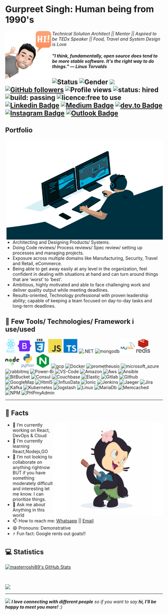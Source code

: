 # Gurpreet Singh: Human being from 1990's 
<img align="left" width="150" height="155" alt="Gurpreet Singh" src="Resources/gifs/maxresdefault.jpg"/>

*Technical Solution Architect || Mentor || Aspired to be TEDx Speaker || Food, Travel and System Design is Love*



#### *"I think, fundamentally, open source does tend to be more stable software. It's the right way to do things." — Linus Torvalds*

![Status](https://img.shields.io/badge/status-up-brightgreen) ![Gender](https://img.shields.io/badge/gender-%F0%9F%A4%B5-lightgrey) ![](https://visitor-badge.glitch.me/badge?page_id=github.com/technicalmonk) [![GitHub followers](https://img.shields.io/github/followers/masterroshi89?label=Follow&style=social)](https://github.com/masterroshi89/?tab=follow) ![Profile views](https://gpvc.arturio.dev/technicalmonk) ![status: hired](https://img.shields.io/badge/status-hired-brightgreen) ![build: passing](https://img.shields.io/badge/build-passing-success) ![licence:free to use](https://img.shields.io/badge/licence-free--to--use-blue) [![Linkedin Badge](https://img.shields.io/badge/-gurpreetsingh89-blue?style=flat&logo=Linkedin&logoColor=white&link=https://www.linkedin.com/in/gurpreetsingh89/)](https://www.linkedin.com/in/gurpreetsingh89/) [![Medium Badge](https://img.shields.io/badge/-@gurpreet.singh.89-000000?style=flat&labelColor=000000&logo=Medium&link=https://medium.com/@gurpreet.singh.89)](https://medium.com/@gurpreet.singh.89) [![dev.to Badge](https://img.shields.io/badge/-@gurpreetsingh-000000?style=flat&labelColor=000000&logo=dev.to&link=https://dev.to/gurpreetsingh)](https://dev.to/gurpreetsingh) [![Instagram Badge](https://img.shields.io/badge/-imperviussingh-purple?style=flat&logo=instagram&logoColor=white&link=https://instagram.com/imperviussingh/)](https://instagram.com/imperviussingh) [![Outlook Badge](https://img.shields.io/badge/-gurpreet.singh-c14438?style=flat&logo=microsoft-outlook&logoColor=white&link=mailto:gurpreet.singh_89@outlook.com)](mailto:gurpreet.singh_89@outlook.com)
---

## Portfolio

<img align="right" src="Resources/gifs/code.gif" width="500" height="320" />

- Architecting and Designing Products/ Systems.
- Doing Code reviews/ Process reviews/ Spec review/ setting up processes and managing projects.
- Exposure across multiple domains like Manufacturing, Security, Travel and Retail, eCommerce.
- Being able to get away easily at any level in the organization, feel confident in dealing with situations at hand and can turn around things that are ‘worst’ to ‘best’.
- Ambitious, highly motivated and able to face challenging work and deliver quality output while meeting deadlines.
- Results-oriented, Technology professional with proven leadership ability; capable of keeping a team focused on day-to-day tasks and long-term deadlines.

<h2>🚀 Few Tools/ Technologies/ Framework i use/used</h2>
<p align="left">
<img src="resources/svgicons/react-original-wordmark.svg" alt="react" width="35" height="45" />
<img src="https://raw.githubusercontent.com/devicons/devicon/master/icons/bootstrap/bootstrap-plain.svg" alt="bootstrap" width="45" height="45" />
<img src="https://raw.githubusercontent.com/devicons/devicon/master/icons/css3/css3-original-wordmark.svg" alt="css3" width="45" height="45" />
<img src="https://raw.githubusercontent.com/devicons/devicon/master/icons/javascript/javascript-original.svg" alt="javascript" width="45" height="45" />
<img src="https://raw.githubusercontent.com/devicons/devicon/master/icons/typescript/typescript-original.svg" alt="typescript" width="45" height="45" />
<img src="https://devicons.github.io/devicon/devicon.git/icons/dot-net/dot-net-original-wordmark.svg" alt=".NET" width="45" height="45" />
<img src="https://devicons.github.io/devicon/devicon.git/icons/mongodb/mongodb-original-wordmark.svg" alt="mongodb" width="45" height="45" />
<img src="https://raw.githubusercontent.com/devicons/devicon/master/icons/mysql/mysql-original-wordmark.svg" alt="mysql" width="45" height="45" />
<img src="https://raw.githubusercontent.com/devicons/devicon/master/icons/redis/redis-original-wordmark.svg" alt="redis" width="45" height="45" />
<img src="https://raw.githubusercontent.com/devicons/devicon/master/icons/nodejs/nodejs-original-wordmark.svg" alt="nodejs" width="45" height="45" />
<img src="https://raw.githubusercontent.com/devicons/devicon/master/icons/python/python-original-wordmark.svg" alt="python" width="45" height="45" />
<img src="https://raw.githubusercontent.com/devicons/devicon/master/icons/nginx/nginx-original.svg" alt="nginx" width="45" height="45" />
<img src="https://www.vectorlogo.zone/logos/google_cloud/google_cloud-icon.svg" alt="gcp" width="45" height="45" />
<img src="https://devicons.github.io/devicon/devicon.git/icons/docker/docker-original-wordmark.svg" alt="Docker" width="45" height="45" />
<img src="https://www.vectorlogo.zone/logos/prometheusio/prometheusio-icon.svg" alt="prometheusio" width="45" height="45" />
<img src="https://www.vectorlogo.zone/logos/microsoft_azure/microsoft_azure-icon.svg" alt="microsoft_azure" width="45" height="45" />
<img src="https://www.vectorlogo.zone/logos/rabbitmq/rabbitmq-icon.svg" alt="rabbitmq" width="45" height="45" />
<img src="https://www.vectorlogo.zone/logos/microsoft_powerbi/microsoft_powerbi-icon.svg" alt="Power-Bi" width="45" height="45" />
<img src="https://www.vectorlogo.zone/logos/visualstudio_code/visualstudio_code-icon.svg" alt="VS-Code" width="45" height="45" />
<img src="https://www.vectorlogo.zone/logos/amazon/amazon-icon.svg" alt="Amazon" width="45" height="45" />
<img src="https://www.vectorlogo.zone/logos/amazon_aws/amazon_aws-icon.svg" alt="Aws" width="50" height="45" />
<img src="https://www.vectorlogo.zone/logos/ansible/ansible-icon.svg" alt="Ansible" width="45" height="45" />
<img src="https://www.vectorlogo.zone/logos/bitbucket/bitbucket-icon.svg" alt="BitBucket" width="45" height="45" />
<img src="https://www.vectorlogo.zone/logos/consulio/consulio-icon.svg" alt="Consul" width="45" height="45" />
<img src="https://www.vectorlogo.zone/logos/couchbase/couchbase-icon.svg" alt="Couchbase" width="45" height="45" />
<img src="https://www.vectorlogo.zone/logos/elastic/elastic-icon.svg" alt="Elastic" width="45" height="45" />
<img src="https://www.vectorlogo.zone/logos/gitlab/gitlab-icon.svg" alt="Gitlab" width="45" height="45" />
<img src="https://www.vectorlogo.zone/logos/github/github-icon.svg" alt="Github" width="45" height="45" />
<img src="https://www.vectorlogo.zone/logos/google_maps/google_maps-icon.svg" alt="GoogleMap" width="45" height="45" />
<img src="https://www.vectorlogo.zone/logos/w3_html5/w3_html5-icon.svg" alt="Html5" width="45" height="45" />
<img src="https://www.vectorlogo.zone/logos/influxdata/influxdata-icon.svg" alt="InfluxData" width="45" height="45" />
<img src="https://www.vectorlogo.zone/logos/ionicframework/ionicframework-icon.svg" alt="Ionic" width="45" height="45" />
<img src="https://www.vectorlogo.zone/logos/jenkins/jenkins-icon.svg" alt="Jenkins" width="45" height="45" />
<img src="https://www.vectorlogo.zone/logos/jaegertracingio/jaegertracingio-icon.svg" alt="Jaeger" width="45" height="45" />
<img src="https://www.vectorlogo.zone/logos/atlassian_jira/atlassian_jira-icon.svg" alt="Jira" width="45" height="45" />
<img src="https://www.vectorlogo.zone/logos/apache_kafka/apache_kafka-icon.svg" alt="Kafka" width="45" height="45" />
<img src="https://www.vectorlogo.zone/logos/kubernetes/kubernetes-icon.svg" alt="Kubernetes" width="45" height="45" />
<img src="https://www.vectorlogo.zone/logos/elasticco_logstash/elasticco_logstash-icon.svg" alt="logstash" width="45" height="45" />
<img src="https://www.vectorlogo.zone/logos/linux/linux-icon.svg" alt="Linux" width="45" height="45" />
<img src="https://www.vectorlogo.zone/logos/mariadb/mariadb-icon.svg" alt="MariaDb" width="45" height="45" />
<img src="https://www.vectorlogo.zone/logos/memcached/memcached-icon.svg" alt="Memcached" width="45" height="45" />
<img src="https://www.vectorlogo.zone/logos/npmjs/npmjs-ar21.svg" alt="NPM" width="45" height="45" />
<img src="https://www.vectorlogo.zone/logos/phpmyadmin/phpmyadmin-icon.svg" alt="PHPmyAdmin" width="45" height="45" />
</p>

---

## 🧐 Facts
<img align="right" width="350" height="300" alt="Gurpreet Singh" src="Resources/gifs/hula_loop_dribbble.gif"/>

- 🔭 I’m currently working on React, DevOps & Cloud 
- 🌱 I’m currently learning React,Nodejs,GO 
- 👯 I’m not looking to collaborate on anything rightnow BUT if you have something moderately difficult and interesting let me know. I can prioritize things. 
- 💬 Ask me about Anything in this world 
- 📫 How to reach me: [Whatsapp](https://wa.me/918589898914)  || [Email](mailto:gurpreet.singh_89@outlook.com)
- 😄 Pronouns: Demonstrative 
- ⚡ Fun fact: Google rents out goats!! 


## 💻 Statistics


<a href="https://github.com/masterroshi89/masterroshi89">
  <img align="center" src="https://bad-apple-github-readme.vercel.app/api?username=masterroshi89&show_icons=true&line_height=27&count_private=true" alt="masterroshi89's GitHub Stats" />
</a>

<p>&nbsp;</p>

<a href="https://github.com/technicalmonk/masterroshi89">
  <img align="center" src="https://github-profile-trophy.vercel.app/?username=masterroshi89&column=7" />
</a>

---
<img src="https://media.giphy.com/media/LnQjpWaON8nhr21vNW/giphy.gif" width="60"> <em><b>I love connecting with different people</b> so if you want to say <b>hi, I'll be happy to meet you more!</b> :)</em>

